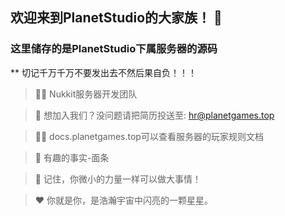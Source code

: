 ## 欢迎来到PlanetStudio的大家族！ 👋
### 这里储存的是PlanetStudio下属服务器的源码
** 切记千万千万不要发出去不然后果自负！！！

> 🙋‍♀️ Nukkit服务器开发团队

> 🌈 想加入我们？没问题请把简历投送至: hr@planetgames.top

> 👩‍💻 docs.planetgames.top可以查看服务器的玩家规则文档

> 🍿 有趣的事实-面条

> 🧙 记住，你微小的力量一样可以做大事情！

> ❤️ 你就是你，是浩瀚宇宙中闪亮的一颗星星。
